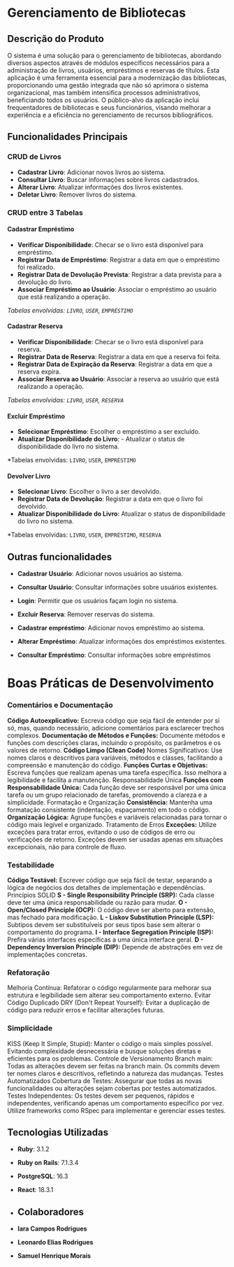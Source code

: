 ﻿
# Gerenciamento de Bibliotecas

## Descrição do Produto
O sistema é uma solução para o gerenciamento de bibliotecas, abordando diversos aspectos através de módulos específicos necessários para a administração de livros, usuários, empréstimos e reservas de títulos. Esta aplicação é uma ferramenta essencial para a modernização das bibliotecas, proporcionando uma gestão integrada que não só aprimora o sistema organizacional, mas também intensifica processos administrativos, beneficiando todos os usuários. O público-alvo da aplicação inclui frequentadores de bibliotecas e seus funcionários, visando melhorar a experiência e a eficiência no gerenciamento de recursos bibliográficos.

## Funcionalidades Principais

### CRUD de Livros
- **Cadastrar Livro**: Adicionar novos livros ao sistema.
- **Consultar Livro**: Buscar informações sobre livros cadastrados.
- **Alterar Livro**: Atualizar informações dos livros existentes.
- **Deletar Livro**: Remover livros do sistema.

### CRUD entre 3 Tabelas

#### Cadastrar Empréstimo
- **Verificar Disponibilidade**: Checar se o livro está disponível para empréstimo.
- **Registrar Data de Empréstimo**: Registrar a data em que o empréstimo foi realizado.
- **Registrar Data de Devolução Prevista**: Registrar a data prevista para a devolução do livro.
- **Associar Empréstimo ao Usuário**: Associar o empréstimo ao usuário que está realizando a operação.

*Tabelas envolvidas: `LIVRO`, `USER`, `EMPRÉSTIMO`*

#### Cadastrar Reserva
- **Verificar Disponibilidade**: Checar se o livro está disponível para reserva.
- **Registrar Data de Reserva**: Registrar a data em que a reserva foi feita.
- **Registrar Data de Expiração da Reserva**: Registrar a data em que a reserva expira.
- **Associar Reserva ao Usuário**: Associar a reserva ao usuário que está realizando a operação.

*Tabelas envolvidas: `LIVRO`, `USER`, `RESERVA`*

#### Excluir Empréstimo
- **Selecionar Empréstimo**: Escolher o empréstimo a ser excluído.
- **Atualizar Disponibilidade do Livro**: - Atualizar o status de disponibilidade do livro no sistema.

*Tabelas envolvidas: `LIVRO`, `USER`, `EMPRÉSTIMO`

#### Devolver Livro
- **Selecionar Livro**: Escolher o livro a ser devolvido.
- **Registrar Data de Devolução**: Registrar a data em que o livro foi devolvido.
- **Atualizar Disponibilidade do Livro**: Atualizar o status de disponibilidade do livro no sistema.

*Tabelas envolvidas: `LIVRO`, `USER`, `EMPRÉSTIMO`, `RESERVA`

## Outras funcionalidades
- **Cadastrar Usuário**: Adicionar novos usuários ao sistema.
- **Consultar Usuário**: Consultar informações sobre usuários existentes.
- **Login**: Permitir que os usuários façam login no sistema.
- **Excluir Reserva**: Remover reservas do sistema.
- **Cadastrar empréstimo**: Adicionar novos empréstimo ao sistema.

- **Alterar Empréstimo**: Atualizar informações dos empréstimos existentes.
- **Consultar Empréstimo**: Consultar informações sobre empréstimos

# Boas Práticas de Desenvolvimento
### Comentários e Documentação
**Código Autoexplicativo:**  Escreva código que seja fácil de entender por si só, mas, quando necessário, adicione comentários para esclarecer trechos complexos.
**Documentação de Métodos e Funções:** Documente métodos e funções com descrições claras, incluindo o propósito, os parâmetros e os valores de retorno.
**Código Limpo (Clean Code)**
Nomes Significativos: Use nomes claros e descritivos para variáveis, métodos e classes, facilitando a compreensão e manutenção do código.
**Funções Curtas e Objetivas:** Escreva funções que realizam apenas uma tarefa específica. Isso melhora a legibilidade e facilita a manutenção.
Responsabilidade Única
**Funções com Responsabilidade Única:** Cada função deve ser responsável por uma única tarefa ou um grupo relacionado de tarefas, promovendo a clareza e a simplicidade.
Formatação e Organização
**Consistência:** Mantenha uma formatação consistente (indentação, espaçamento) em todo o código.
**Organização Lógica:** Agrupe funções e variáveis relacionadas para tornar o código mais legível e organizado.
Tratamento de Erros
**Exceções:** Utilize exceções para tratar erros, evitando o uso de códigos de erro ou verificações de retorno. Exceções devem ser usadas apenas em situações excepcionais, não para controle de fluxo.


### Testabilidade
**Código Testável:** Escrever código que seja fácil de testar, separando a lógica de negócios dos detalhes de implementação e dependências.
Princípios SOLID
**S - Single Responsibility Principle (SRP):** Cada classe deve ter uma única responsabilidade ou razão para mudar.
**O - Open/Closed Principle (OCP):** O código deve ser aberto para extensão, mas fechado para modificação.
**L - Liskov Substitution Principle (LSP):** Subtipos devem ser substituíveis por seus tipos base sem alterar o comportamento do programa.
**I - Interface Segregation Principle (ISP):** Prefira várias interfaces específicas a uma única interface geral.
**D - Dependency Inversion Principle (DIP):** Depende de abstrações em vez de implementações concretas.
### Refatoração
Melhoria Contínua: Refatorar o código regularmente para melhorar sua estrutura e legibilidade sem alterar seu comportamento externo.
Evitar Código Duplicado
DRY (Don't Repeat Yourself): Evitar a duplicação de código para reduzir erros e facilitar alterações futuras.
### Simplicidade
KISS (Keep It Simple, Stupid): Manter o código o mais simples possível. Evitando complexidade desnecessária e busque soluções diretas e eficientes para os problemas.
Controle de Versionamento
Branch main: Todas as alterações devem ser feitas na branch main. Os commits devem ter nomes claros e descritivos, refletindo a natureza das mudanças.
Testes Automatizados
Cobertura de Testes: Assegurar que todas as novas funcionalidades ou alterações sejam cobertas por testes automatizados.
Testes Independentes: Os testes devem ser pequenos, rápidos e independentes, verificando apenas um comportamento específico por vez. Utilize frameworks como RSpec para implementar e gerenciar esses testes.


## Tecnologias Utilizadas

- **Ruby**: 3.1.2
- **Ruby on Rails**: 7.1.3.4
- **PostgreSQL**: 16.3
- **React**: 18.3.1

  
- ## Colaboradores

- **Iara Campos Rodrigues**
- **Leonardo Elias Rodrigues**
- **Samuel Henrique Morais**


